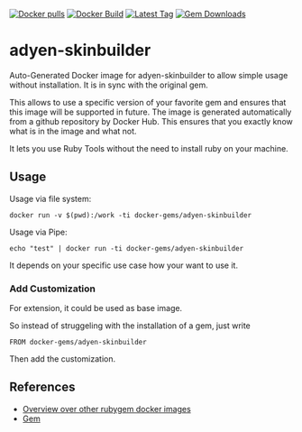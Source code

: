 [![Docker pulls](https://img.shields.io/docker/pulls/rubygem/adyen-skinbuilder.svg)](https://hub.docker.com/r/rubygem/adyen-skinbuilder/)
[![Docker Build](https://img.shields.io/docker/automated/rubygem/adyen-skinbuilder.svg)](https://hub.docker.com/r/rubygem/adyen-skinbuilder/)
[![Latest Tag](https://img.shields.io/github/tag/docker-rubygem/adyen-skinbuilder.svg)](https://hub.docker.com/r/rubygem/adyen-skinbuilder/)
[![Gem Downloads](https://img.shields.io/gem/dt/adyen-skinbuilder.svg)](https://rubygems.org/gems/adyen-skinbuilder/)
# adyen-skinbuilder

Auto-Generated Docker image for adyen-skinbuilder to allow simple usage without installation.
It is in sync with the original gem.

This allows to use a specific version of your favorite gem and ensures that this image will be supported in future.
The image is generated automatically from a github repository by Docker Hub.
This ensures that you exactly know what is in the image and what not.

It lets you use Ruby Tools without the need to install ruby on your machine.

## Usage

Usage via file system:

`docker run -v $(pwd):/work -ti docker-gems/adyen-skinbuilder`

Usage via Pipe:

`echo "test" | docker run -ti docker-gems/adyen-skinbuilder`

It depends on your specific use case how your want to use it.

### Add Customization

For extension, it could be used as base image.

So instead of struggeling with the installation of a gem, just write

`FROM docker-gems/adyen-skinbuilder`

Then add the customization.

## References

 - [Overview over other rubygem docker images](https://github.com/thinkbot/docker-rubygem)
 - [Gem](https://rubygems.org/gems/adyen-skinbuilder/)

